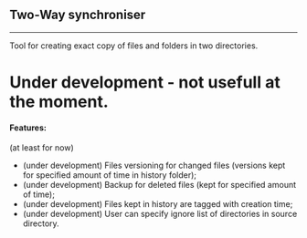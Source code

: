 ## Two-Way synchroniser
---

Tool for creating exact copy of files and folders in two directories.

# Under development - not usefull at the moment.


#### Features:
(at least for now)

- (under development) Files versioning for changed files (versions kept for specified amount of time in history folder);
- (under development) Backup for deleted files (kept for specified amount of time);
- (under development) Files kept in history are tagged with creation time;
- (under development) User can specify ignore list of directories in source directory.

